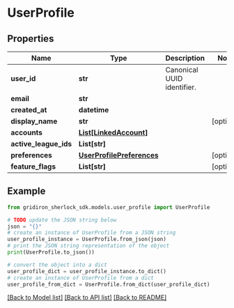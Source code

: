 # UserProfile


## Properties

Name | Type | Description | Notes
------------ | ------------- | ------------- | -------------
**user_id** | **str** | Canonical UUID identifier. | 
**email** | **str** |  | 
**created_at** | **datetime** |  | 
**display_name** | **str** |  | [optional] 
**accounts** | [**List[LinkedAccount]**](LinkedAccount.md) |  | 
**active_league_ids** | **List[str]** |  | 
**preferences** | [**UserProfilePreferences**](UserProfilePreferences.md) |  | [optional] 
**feature_flags** | **List[str]** |  | [optional] 

## Example

```python
from gridiron_sherlock_sdk.models.user_profile import UserProfile

# TODO update the JSON string below
json = "{}"
# create an instance of UserProfile from a JSON string
user_profile_instance = UserProfile.from_json(json)
# print the JSON string representation of the object
print(UserProfile.to_json())

# convert the object into a dict
user_profile_dict = user_profile_instance.to_dict()
# create an instance of UserProfile from a dict
user_profile_from_dict = UserProfile.from_dict(user_profile_dict)
```
[[Back to Model list]](../README.md#documentation-for-models) [[Back to API list]](../README.md#documentation-for-api-endpoints) [[Back to README]](../README.md)


